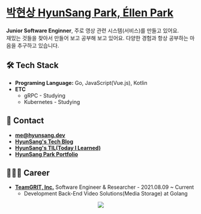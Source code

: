 # [박현상 HyunSang Park, Éllen Park](https://parkhyunsang.com/)
**Junior Software Enginner**, 주로 영상 관련 시스템(서비스)를 만들고 있어요.  
재밌는 것들을 찾아서 만들어 보고 공부해 보고 있어요. 다양한 경험과 항상 공부하는 마음을 추구하고 있습니다.  

## 🛠 Tech Stack
- **Programing Language:** Go, JavaScript(Vue.js), Kotlin
- **ETC**
  - gRPC - Studying
  - Kubernetes - Studying

## 📇 Contact
- [**me@hyunsang.dev**](mailto:me@hyunsang.dev)
- [**HyunSang's Tech Blog**](https://hyunsang.dev)  
- [**HyunSang's TIL(Today I Learned)**](http://hyunsang.dev/TIL/)
- [**HyunSang Park Portfolio**](http://about.hyunsang.dev)

## 🧑🏻‍💻 Career
- [**TeamGRIT, Inc.**](https://www.teamgrit.kr/) Software Engineer & Researcher - 2021.08.09 ~ Current
  - Development Back-End Video Solutions(Media Storage) at Golang

<div align="center">
  
  <img src="https://ghchart.rshah.org/dev-hyunsang" />  
  
</div>  
